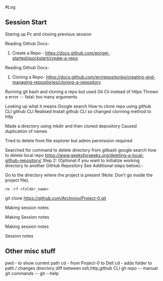 #Log

## Session Start

<!-- build focus 0 of 11 -->

Staring up Pc and closing previous session

<!-- build focus 1 of 11 -->

Reading Github Docs-
1. Create a Repo - https://docs.github.com/en/get-started/quickstart/create-a-repo

<!-- build focus 2 of 11 -->

Reading Github Docs-
1. Cloning a Repo- https://docs.github.com/en/repositories/creating-and-managing-repositories/cloning-a-repository

<!-- build focus 3 of 11 -->

Running git bash and cloning a repo but used Git Cli instead of https
Thrown a error -- fatal: too many arguments

<!-- build focus 4 of 11 -->
Looking up what it means
Google search How to clone repo using github CLI
github CLI
Realised Install github CLI so changed clonning method to http

<!-- build focus 5 of 11 -->

Made a directory using mkdir and then cloned depository
Caused duplication of names

<!-- build focus 6 of 11 -->

Tried to delete from file explorer but admin permission required

<!-- build focus 7 of 11 -->

Searched for command to delete directory from gitbash
google search how to delete local repo
https://www.geeksforgeeks.org/deleting-a-local-github-repository/
Step 2: (Optional if you want to initialize working directory to another GitHub Repository See Additional steps below):-

Go to the directory where the project is present (Note: Don’t go inside the project file).

    rm -rf <folder_name>

<!-- build focus 8 of 11 -->

git clone https://github.com/ArcInnov/Project-0.git

<!-- build focus 9 of 11 -->

Making session notes

<!-- build focus 10 of 11 -->

Making Session notes

<!-- build focus 11 of 11 -->

Making session notes

<!-- build focus 12 of 11 -->

Session notes

<!-- build focus 13 of 11 -->
<!-- build focus 14 of 11 -->


## Other misc stuff

pwd - to show current path
cd - from Project-0 to Dell
cd <folder> - adds folder to path / changes directory
diff between ssh,http,github CLI
gh repo -- manual
git commands -- git --help



